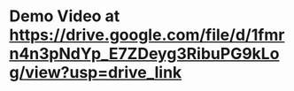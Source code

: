 # Demo Video at https://drive.google.com/file/d/1fmrn4n3pNdYp_E7ZDeyg3RibuPG9kLog/view?usp=drive_link
